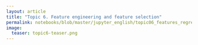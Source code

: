 ```yaml
---
layout: article
title: "Topic 6. Feature engineering and feature selection"
permalink: notebooks/blob/master/jupyter_english/topic06_features_regression/topic6_feature_engineering_feature_selection.ipynb?flush_cache=true
image:
  teaser: topic6-teaser.png
---
```



